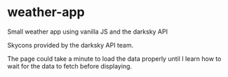 # weather-app
Small weather app using vanilla JS and the darksky API

Skycons provided by the darksky API team.

The page could take a minute to load the data properly until I learn how to wait for the data to fetch before displaying.
